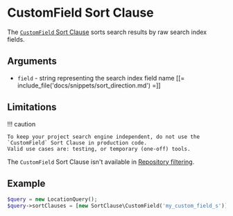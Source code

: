 # CustomField Sort Clause

The [`CustomField` Sort Clause](../../api/php_api/php_api_reference/classes/Ibexa-Contracts-Core-Repository-Values-Content-Query-SortClause-CustomField.html)
sorts search results by raw search index fields.

## Arguments

- `field` - string representing the search index field name
[[= include_file('docs/snippets/sort_direction.md') =]]

## Limitations

!!! caution

    To keep your project search engine independent, do not use the `CustomField` Sort Clause in production code.
    Valid use cases are: testing, or temporary (one-off) tools.

The `CustomField` Sort Clause isn't available in [Repository filtering](search_api.md#repository-filtering).

## Example

``` php
$query = new LocationQuery();
$query->sortClauses = [new SortClause\CustomField('my_custom_field_s')];
```

